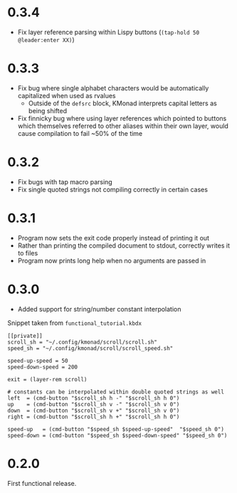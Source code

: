 # 0.3.4

- Fix layer reference parsing within Lispy buttons (`(tap-hold 50 @leader:enter XX)`)

# 0.3.3

- Fix bug where single alphabet characters would be automatically capitalized when used as rvalues
    - Outside of the `defsrc` block, KMonad interprets capital letters as being shifted
- Fix finnicky bug where using layer references which pointed to buttons which themselves referred to other aliases within their own layer, would cause compilation to fail ~50% of the time

# 0.3.2

- Fix bugs with tap macro parsing
- Fix single quoted strings not compiling correctly in certain cases

# 0.3.1

- Program now sets the exit code properly instead of printing it out
- Rather than printing the compiled document to stdout, correctly writes it to files
- Program now prints long help when no arguments are passed in

# 0.3.0

- Added support for string/number constant interpolation

Snippet taken from `functional_tutorial.kbdx`
```kbdx
[[private]]
scroll_sh = "~/.config/kmonad/scroll/scroll.sh"
speed_sh = "~/.config/kmonad/scroll/scroll_speed.sh"

speed-up-speed = 50
speed-down-speed = 200

exit = (layer-rem scroll)

# constants can be interpolated within double quoted strings as well
left  = (cmd-button "$scroll_sh h -" "$scroll_sh h 0")
up    = (cmd-button "$scroll_sh v -" "$scroll_sh v 0")
down  = (cmd-button "$scroll_sh v +" "$scroll_sh v 0")
right = (cmd-button "$scroll_sh h +" "$scroll_sh h 0")

speed-up   = (cmd-button "$speed_sh $speed-up-speed"  "$speed_sh 0")
speed-down = (cmd-button "$speed_sh $speed-down-speed" "$speed_sh 0")
```

# 0.2.0

First functional release.
